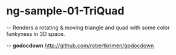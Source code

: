 # ng-sample-01-TriQuad
--
Renders a rotating & moving triangle and quad with some color funkyness in 3D
space.

--
**godocdown** http://github.com/robertkrimen/godocdown
